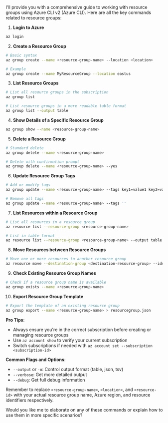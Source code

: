 I'll provide you with a comprehensive guide to working with resource groups using Azure CLI v2 (Azure CLI). Here are all the key commands related to resource groups:

1. **Login to Azure**
```bash
az login
```

2. **Create a Resource Group**
```bash
# Basic syntax
az group create --name <resource-group-name> --location <location>

# Example
az group create --name MyResourceGroup --location eastus
```

3. **List Resource Groups**
```bash
# List all resource groups in the subscription
az group list

# List resource groups in a more readable table format
az group list --output table
```

4. **Show Details of a Specific Resource Group**
```bash
az group show --name <resource-group-name>
```

5. **Delete a Resource Group**
```bash
# Standard delete
az group delete --name <resource-group-name>

# Delete with confirmation prompt
az group delete --name <resource-group-name> --yes
```

6. **Update Resource Group Tags**
```bash
# Add or modify tags
az group update --name <resource-group-name> --tags key1=value1 key2=value2

# Remove all tags
az group update --name <resource-group-name> --tags ''
```

7. **List Resources within a Resource Group**
```bash
# List all resources in a resource group
az resource list --resource-group <resource-group-name>

# List in table format
az resource list --resource-group <resource-group-name> --output table
```

8. **Move Resources between Resource Groups**
```bash
# Move one or more resources to another resource group
az resource move --destination-group <destination-resource-group> --ids <resource-id1> <resource-id2>
```

9. **Check Existing Resource Group Names**
```bash
# Check if a resource group name is available
az group exists --name <resource-group-name>
```

10. **Export Resource Group Template**
```bash
# Export the template of an existing resource group
az group export --name <resource-group-name> > resourcegroup.json
```

**Pro Tips**:
- Always ensure you're in the correct subscription before creating or managing resource groups
- Use `az account show` to verify your current subscription
- Switch subscriptions if needed with `az account set --subscription <subscription-id>`

**Common Flags and Options**:
- `--output` or `-o`: Control output format (table, json, tsv)
- `--verbose`: Get more detailed output
- `--debug`: Get full debug information

Remember to replace `<resource-group-name>`, `<location>`, and `<resource-id>` with your actual resource group name, Azure region, and resource identifiers respectively.

Would you like me to elaborate on any of these commands or explain how to use them in more specific scenarios?